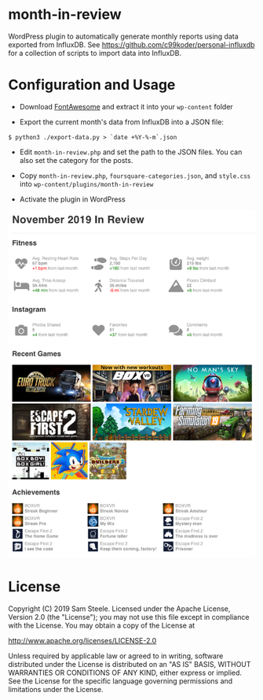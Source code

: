 # month-in-review

WordPress plugin to automatically generate monthly reports using data exported from InfluxDB.
See https://github.com/c99koder/personal-influxdb for a collection of scripts to import data into InfluxDB.

# Configuration and Usage

* Download [FontAwesome](https://fontawesome.com/how-to-use/on-the-web/setup/hosting-font-awesome-yourself) and extract it into your `wp-content` folder

* Export the current month's data from InfluxDB into a JSON file:
```
$ python3 ./export-data.py > `date +%Y-%-m`.json
```

* Edit `month-in-review.php` and set the path to the JSON files.  You can also set the category for the posts.

* Copy `month-in-review.php`, `foursquare-categories.json`, and `style.css` into `wp-content/plugins/month-in-review`

* Activate the plugin in WordPress

![Screenshot](https://raw.githubusercontent.com/c99koder/month-in-review/master/month-in-review.png)

# License

Copyright (C) 2019 Sam Steele. Licensed under the Apache License, Version 2.0 (the "License"); you may not use this file except in compliance with the License. You may obtain a copy of the License at

http://www.apache.org/licenses/LICENSE-2.0

Unless required by applicable law or agreed to in writing, software distributed under the License is distributed on an "AS IS" BASIS, WITHOUT WARRANTIES OR CONDITIONS OF ANY KIND, either express or implied. See the License for the specific language governing permissions and limitations under the License.